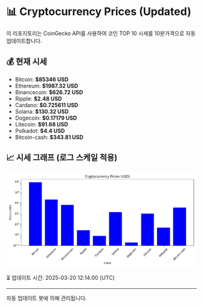 
# 📊 Cryptocurrency Prices (Updated)

이 리포지토리는 CoinGecko API를 사용하여 코인 TOP 10 시세를 10분가격으로 자동 업데이트합니다.

## 💰 현재 시세
- Bitcoin: **$85346 USD**
- Ethereum: **$1987.32 USD**
- Binancecoin: **$626.72 USD**
- Ripple: **$2.48 USD**
- Cardano: **$0.725611 USD**
- Solana: **$130.32 USD**
- Dogecoin: **$0.17179 USD**
- Litecoin: **$91.68 USD**
- Polkadot: **$4.4 USD**
- Bitcoin-cash: **$343.81 USD**

## 📈 시세 그래프 (로그 스케일 적용)
![Crypto Prices](crypto_prices.png)

⏳ 업데이트 시간: 2025-03-20 12:14:00 (UTC)

---
자동 업데이트 봇에 의해 관리됩니다.
